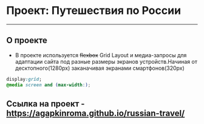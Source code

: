 # Проект: Путешествия по России
___
## О проекте
- В проекте используется  ~~flexbox~~ Grid Layout и медиа-запросы для адаптации сайта под разные размеры экранов устройств.Начиная от десктопного(1280px) заканачивая экранами смартфонов(320px)
```css
display:grid;
@media screen and (max-width:);
```
## Ссылка на проект - https://agapkinroma.github.io/russian-travel/
